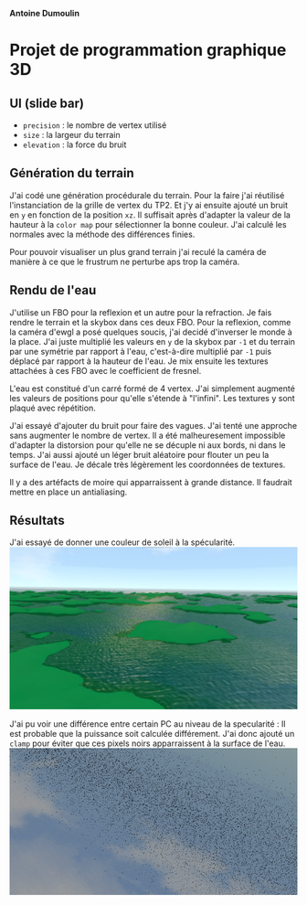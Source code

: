 **Antoine Dumoulin**

# Projet de programmation graphique 3D

## UI (slide bar)

- `precision`   : le nombre de vertex utilisé
- `size`        : la largeur du terrain
- `elevation`   : la force du bruit

## Génération du terrain

J'ai codé une génération procédurale du terrain.
Pour la faire j'ai réutilisé l'instanciation de la grille de vertex du TP2.
Et j'y ai ensuite ajouté un bruit en `y` en fonction de la position `xz`.
Il suffisait après d'adapter la valeur de la hauteur à la `color map` pour sélectionner la bonne couleur. 
J'ai calculé les normales avec la méthode des différences finies.

Pour pouvoir visualiser un plus grand terrain j'ai reculé la caméra de manière à ce que le frustrum ne perturbe aps trop la caméra. 

## Rendu de l'eau

J'utilise un FBO pour la reflexion et un autre pour la refraction.
Je fais rendre le terrain et la skybox dans ces deux FBO. Pour la reflexion, comme la caméra d'ewgl a posé quelques soucis, j'ai decidé d'inverser le monde à la place. J'ai juste multiplié les valeurs en `y` de la skybox par `-1` et du terrain par une symétrie par rapport à l'eau, c'est-à-dire multiplié par `-1` puis déplacé par rapport à la hauteur de l'eau. Je mix ensuite les textures attachées à ces FBO avec le coefficient de fresnel.

L'eau est constitué d'un carré formé de 4 vertex. J'ai simplement augmenté les valeurs de positions pour qu'elle s'étende à "l'infini". Les textures y sont plaqué avec répétition. 

J'ai essayé d'ajouter du bruit pour faire des vagues. J'ai tenté une approche sans augmenter le nombre de vertex. Il a été malheuresement impossible d'adapter la distorsion pour qu'elle ne se décuple ni aux bords, ni dans le temps.
J'ai aussi ajouté un léger bruit aléatoire pour flouter un peu la surface de l'eau. Je décale très légèrement les coordonnées de textures.

Il y a des artéfacts de moire qui apparraissent à grande distance. Il faudrait mettre en place un antialiasing.

## Résultats


J'ai essayé de donner une couleur de soleil à la spécularité.
![coucherDeSoleil](result.png)

J'ai pu voir une différence entre certain PC au niveau de la specularité :
Il est probable que la puissance soit calculée différement. J'ai donc ajouté un `clamp` pour éviter que ces pixels noirs apparraissent à la surface de l'eau.
![darkArtefact](darkArtefact.png)
